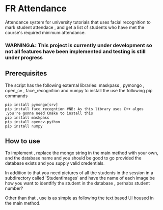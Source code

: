 # FR Attendance

Attendance system for university tutorials that uses facial recognition to mark student attendace , and get a list of students who have met the course's required minimum attendance.
### WARNING⚠️: This project is currently under development so not all features have been implemented and testing is still under progress 

## Prerequisites

The script has the following external libraries: maskpass , pymongo , open_cv , face_recognition and numpy to install the use the following pip commands 
```
pip install pymongo[srv]
pip install face_recogntion #NB: As this library uses C++ algos ,you're gonna need Cmake to install this
pip install maskpass
pip install opencv-python
pip install numpy
```

## How to use 

To implement , replace the mongo string in the main method with your own, and the database name and you should be good to go provided the database exists and you supply valid credentials. 

In addition to that you need pictures of all the students in the session in a subdirectory called 'StudentImages' and have the name of each image be how you want to identfify the student in the database , perhabs student number? 

 Other than that , use is as simple as following the text based UI housed in the main method. 
